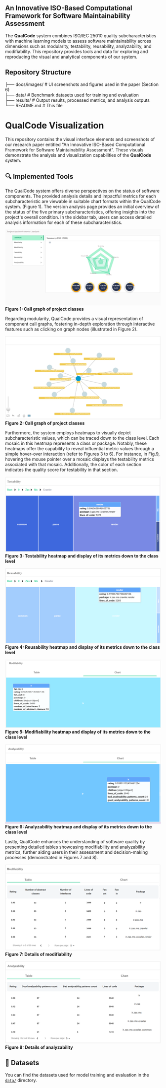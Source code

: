 
 ## An Innovative ISO-Based Computational Framework for Software Maintainability Assessment

The **QualCode** system combines ISO/IEC 25010 quality subcharacteristics with machine learning models to assess software maintainability across dimensions such as modularity, testability, reusability, analyzability, and modifiability. This repository provides tools and data for exploring and reproducing the visual and analytical components of our system.

## Repository Structure

├── docs/images/ # UI screenshots and figures used in the paper (Section 6)  
├── data/ # Benchmark datasets used for training and evaluation  
├── results/ # Output results, processed metrics, and analysis outputs  
└── README.md # This file


# QualCode Visualization

This repository contains the visual interface elements and screenshots of our research paper entitled "An Innovative ISO-Based Computational Framework for Software Maintainability Assessment". These visuals demonstrate the analysis and visualization capabilities of the **QualCode** system.

## 🔍 Implemented Tools

The QualCode system offers diverse perspectives on the status of software components. The provided analysis details and impactful metrics for each subcharacteristic are viewable in suitable chart formats within the QualCode system. (Figure 1). The version analysis page provides an initial overview of the status of the five primary subcharacteristics, offering insights into the project's overall condition. In the sidebar tab, users can access detailed analysis information for each of these subcharacteristics.

![Figure 1](./docs/images/callgraph.png)
**Figure 1: Call graph of project classes**


Regarding modularity, QualCode provides a visual representation of component call graphs, fostering in-depth exploration through interactive features such as clicking on graph nodes (illustrated in Figure 2). 

![Figure 2](./docs/images/callgraph-click.png)
**Figure 2: Call graph of project classes**

Furthermore, the system employs heatmaps to visually depict subcharacteristic values, which can be traced down to the class level. Each mosaic in this heatmap represents a class or package. Notably, these heatmaps offer the capability to reveal influential metric values through a simple hover-over interaction (refer to Figures 3 to 6). For instance, in Fig.9, hovering the mouse pointer over a mosaic displays the testability metrics associated with that mosaic. Additionally, the color of each section indicates the quality score for testability in that section.

![Figure 3](./docs/images/testability-heatmap.png)
**Figure 3: Testability heatmap and display of its metrics down to the class level**

![Figure 4](./docs/images/reusability-heatmap.png)
**Figure 4: Reusability heatmap and display of its metrics down to the class level**

![Figure 5](./docs/images/modifiability-heatmap.png)
**Figure 5: Modifiability heatmap and display of its metrics down to the class level**

![Figure 6](./docs/images/analyzability-heatmap.png)
**Figure 6: Analyzability heatmap and display of its metrics down to the class level**


Lastly, QualCode enhances the understanding of software quality by presenting detailed tables showcasing modifiability and analyzability metrics, further aiding users in their assessment and decision-making processes (demonstrated in Figures 7 and 8).

![Figure 7](./docs/images/modifiability-details.png)
**Figure 7: Details of modifiability**

![Fig 8](./docs/images/analyzability-details.png)
**Figure 8: Details of analyzability**


## 📂 Datasets

You can find the datasets used for model training and evaluation in the [`data/`](data/) directory. 


